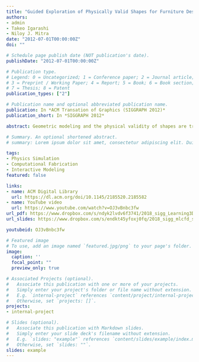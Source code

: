```yaml
---
title: "Guided Exploration of Physically Valid Shapes for Furniture Design"
authors:
- admin
- Takeo Igarashi
- Niloy J. Mitra
date: "2012-07-01T00:00:00Z"
doi: ""

# Schedule page publish date (NOT publication's date).
publishDate: "2012-07-01T00:00:00Z"

# Publication type.
# Legend: 0 = Uncategorized; 1 = Conference paper; 2 = Journal article;
# 3 = Preprint / Working Paper; 4 = Report; 5 = Book; 6 = Book section;
# 7 = Thesis; 8 = Patent
publication_types: ["2"]

# Publication name and optional abbreviated publication name.
publication: In *ACM Transation of Graphics (SIGGRAPH 2012)*
publication_short: In *SIGGRAPH 2012*

abstract: Geometric modeling and the physical validity of shapes are traditionally considered independently. This makes creating aesthetically pleasing yet physically valid models challenging. We propose an interactive design framework for efficient and intuitive exploration of geometrically and physically valid shapes. During any geometric editing operation, the proposed system continuously visualizes the valid range of the parameter being edited. When one or more constraints are violated after an operation, the system generates multiple suggestions involving both discrete and continuous changes to restore validity. Each suggestion also comes with an editing mode that simultaneously adjusts multiple parameters in a coordinated way to maintain validity. Thus, while the user focuses on the aesthetic aspects of the design, our computational design framework helps to achieve physical realizability by providing active guidance to the user. We demonstrate our framework on plank-based furniture design with nail-joint and frictional constraints. We use our system to design a range of examples, conduct a user study, and also fabricate a physical prototype to test the validity and usefulness of the system.

# Summary. An optional shortened abstract.
# summary: Lorem ipsum dolor sit amet, consectetur adipiscing elit. Duis posuere tellus ac convallis placerat. Proin tincidunt magna sed ex sollicitudin condimentum.

tags:
- Physics Simulation
- Computational Fabrication
- Interactive Modeling
featured: false

links:
- name: ACM Digital Library
  url: https://dl.acm.org/doi/10.1145/2185520.2185582
- name: YouTube video
  url: https://www.youtube.com/watch?v=OJ3vBnbc3fw
url_pdf: https://www.dropbox.com/s/ndyk2lvdv6f3741/2018_sigg_Learning3DAerodynamics.pdf
url_slides: https://www.dropbox.com/s/endkt45yfoxj0fq/2018_sigg_mlcfd_slides.pdf

youtubeid: OJ3vBnbc3fw

# Featured image
# To use, add an image named `featured.jpg/png` to your page's folder. 
image:
  caption: ''
  focal_point: ""
  preview_only: true

# Associated Projects (optional).
#   Associate this publication with one or more of your projects.
#   Simply enter your project's folder or file name without extension.
#   E.g. `internal-project` references `content/project/internal-project/index.md`.
#   Otherwise, set `projects: []`.
projects:
- internal-project

# Slides (optional).
#   Associate this publication with Markdown slides.
#   Simply enter your slide deck's filename without extension.
#   E.g. `slides: "example"` references `content/slides/example/index.md`.
#   Otherwise, set `slides: ""`.
slides: example
---
```




